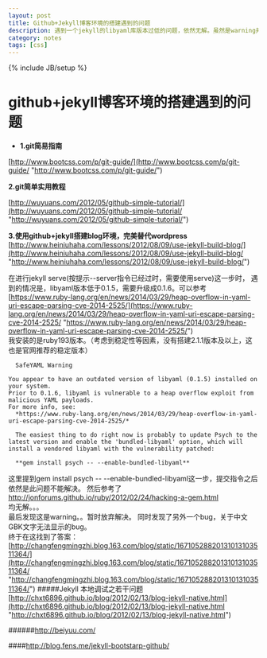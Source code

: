 ```yaml
---
layout: post
title: Github+Jekyll博客环境的搭建遇到的问题
description: 遇到一个jekyll的libyaml库版本过低的问题，依然无解。虽然是warning并不会一下。
category: notes
tags: [css]
---
```


{% include JB/setup %}


github+jekyll博客环境的搭建遇到的问题
============================

- **1.git简易指南**

[http://www.bootcss.com/p/git-guide/](http://www.bootcss.com/p/git-guide/ "http://www.bootcss.com/p/git-guide/")

**2.git简单实用教程**

[http://wuyuans.com/2012/05/github-simple-tutorial/](http://wuyuans.com/2012/05/github-simple-tutorial/ "http://wuyuans.com/2012/05/github-simple-tutorial/")

**3.使用github+jekyll搭建blog环境，完美替代wordpress**
[http://www.heiniuhaha.com/lessons/2012/08/09/use-jekyll-build-blog/](http://www.heiniuhaha.com/lessons/2012/08/09/use-jekyll-build-blog/ "http://www.heiniuhaha.com/lessons/2012/08/09/use-jekyll-build-blog/")     

   在进行jekyll serve(按提示--server指令已经过时，需要使用serve)这一步时，
遇到的情况是，libyaml版本低于0.1.5，需要升级成0.1.6。可以参考   
[https://www.ruby-lang.org/en/news/2014/03/29/heap-overflow-in-yaml-uri-escape-parsing-cve-2014-2525/](https://www.ruby-lang.org/en/news/2014/03/29/heap-overflow-in-yaml-uri-escape-parsing-cve-2014-2525/ "https://www.ruby-lang.org/en/news/2014/03/29/heap-overflow-in-yaml-uri-escape-parsing-cve-2014-2525/")   
我安装的是ruby193版本。（考虑到稳定性等因素，没有搭建2.1.1版本及以上，这也是官网推荐的稳定版本）
   
      SafeYAML Warning   
      
    You appear to have an outdated version of libyaml (0.1.5) installed on your system.   
    Prior to 0.1.6, libyaml is vulnerable to a heap overflow exploit from malicious YAML payloads.
    For more info, see:  
      *https://www.ruby-lang.org/en/news/2014/03/29/heap-overflow-in-yaml-uri-escape-parsing-cve-2014-2525/*   
    
      The easiest thing to do right now is probably to update Psych to the  latest version and enable the 'bundled-libyaml' option, which will  install a vendored libyaml with the vulnerability patched:   
    
      **gem install psych -- --enable-bundled-libyaml**

这里提到gem install psych -- --enable-bundled-libyaml这一步，提交指令之后依然是此问题不能解决。
然后参考了   
[http://jonforums.github.io/ruby/2012/02/24/hacking-a-gem.html ](http://jonforums.github.io/ruby/2012/02/24/hacking-a-gem.html  "http://jonforums.github.io/ruby/2012/02/24/hacking-a-gem.html ")  
均无解。。。   
最后发现这是warning。。暂时放弃解决。
同时发现了另外一个bug，关于中文GBK文字无法显示的bug。   
终于在这找到了答案：
[http://changfengmingzhi.blog.163.com/blog/static/16710528820131013103511364/](http://changfengmingzhi.blog.163.com/blog/static/16710528820131013103511364/ "http://changfengmingzhi.blog.163.com/blog/static/16710528820131013103511364/")
#####Jekyll 本地调试之若干问题
[http://chxt6896.github.io/blog/2012/02/13/blog-jekyll-native.html](http://chxt6896.github.io/blog/2012/02/13/blog-jekyll-native.html "http://chxt6896.github.io/blog/2012/02/13/blog-jekyll-native.html")

######http://beiyuu.com/

####http://blog.fens.me/jekyll-bootstarp-github/